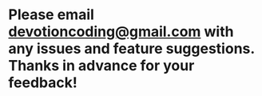 # Please email devotioncoding@gmail.com with any issues and feature suggestions.  Thanks in advance for your feedback!
